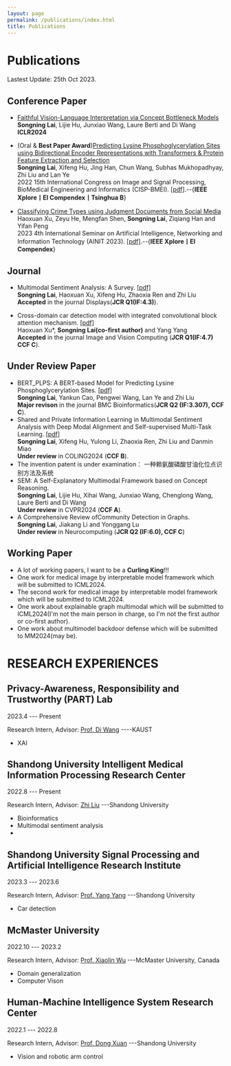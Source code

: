 ```yaml
---
layout: page
permalink: /publications/index.html
title: Publications
---
```


# Publications

Lastest Update: 25th Oct 2023.

## Conference Paper
- [Faithful Vision-Language Interpretation via Concept Bottleneck Models](https://openreview.net/forum?id=rp0EdI8X4e)
<br>**Songning Lai**, Lijie Hu, Junxiao Wang, Laure Berti and Di Wang<br> **ICLR2024**

- (Oral & **Best Paper Award**)[Predicting Lysine Phosphoglycerylation Sites using Bidirectional Encoder Representations with Transformers & Protein Feature Extraction and Selection](https://ieeexplore.ieee.org/abstract/document/9979871/)
<br>**Songning Lai**, Xifeng Hu, Jing Han, Chun Wang, Subhas Mukhopadhyay, Zhi Liu and Lan Ye<br> 2022 15th International Congress on Image and Signal Processing, BioMedical Engineering and Informatics (CISP-BMEI). [[pdf]](https://ieeexplore.ieee.org/stamp/stamp.jsp?tp=&arnumber=9979871).--{**IEEE Xplore丨EI Compendex丨Tsinghua B**}

- [Classifying Crime Types using Judgment Documents from Social Media](file/ljq.pdf)
<br>Haoxuan Xu, Zeyu He, Mengfan Shen, **Songning Lai**, Ziqiang Han and Yifan Peng<br> 2023 4th International Seminar on Artificial Intelligence, Networking and Information Technology (AINIT 2023). [[pdf]](file/ljq.pdf).--{**IEEE Xplore丨EI Compendex**}

## Journal

- Multimodal Sentiment Analysis: A Survey. [[pdf]](https://www.sciencedirect.com/science/article/abs/pii/S0141938223001968) <br>**Songning Lai**, Haoxuan Xu, Xifeng Hu, Zhaoxia Ren and Zhi Liu<br>
**Accepted** in the journal Displays(**JCR Q1(IF:4.3)**).

- Cross-domain car detection model with integrated convolutional block attention mechanism. [[pdf]](https://www.sciencedirect.com/science/article/pii/S0262885623002081) <br>Haoxuan Xu*, **Songning Lai(co-first author)** and Yang Yang<br>
**Accepted** in the journal Image and Vision Computing (**JCR Q1(IF:4.7) CCF C**).

  

                                                                                

## Under Review Paper

- BERT_PLPS: A BERT-based Model for Predicting Lysine Phosphoglycerylation Sites. [[pdf]](https://assets.researchsquare.com/files/rs-2858313/v1_covered_07d0e57c-bbc3-4bca-9e12-eb9ff6192f04.pdf?c=1683001221
) <br>**Songning Lai**, Yankun Cao, Pengwei Wang, Lan Ye and Zhi Liu<br>
**Major revison** in the journal BMC Bioinformatics(**JCR Q2 (IF:3.307), CCF C**).
- Shared and Private Information Learning in Multimodal Sentiment Analysis with Deep Modal Alignment and Self-supervised Multi-Task Learning. [[pdf]](https://arxiv.org/pdf/2305.08473.pdf) <br>**Songning Lai**, Xifeng Hu, Yulong Li, Zhaoxia Ren, Zhi Liu and Danmin Miao<br>
**Under review** in COLING2024 (**CCF B**).
- The invention patent is under examination： 一种赖氨酸磷酸甘油化位点识别方法及系统 
- SEM: A Self-Explanatory Multimodal Framework based on Concept Reasoning. <br>**Songning Lai**, Lijie Hu, Xihai Wang, Junxiao Wang, Chenglong Wang, Laure Berti and Di Wang<br>
**Under review** in CVPR2024 (**CCF A**).
- A Comprehensive Review ofCommunity Detection in Graphs. <br>**Songning Lai**, Jiakang Li and Yonggang Lu<br>
**Under review** in Neurocomputing (**JCR Q2 (IF:6.0), CCF C**)

## Working Paper

- A lot of working papers, I want to be a **Curling King**!!!
- One work for medical image by interpretable model framework which will be submitted to ICML2024.
- The second work for medical image by interpretable model framework which will be submitted to ICML2024.
- One work about explainable graph multimodal which will be submitted to ICML2024(I'm not the main person in charge, so I'm not the first author or co-first author).
- One work about multimodel backdoor defense which will be submitted to MM2024(may be).




#  RESEARCH EXPERIENCES

## Privacy-Awareness, Responsibility and Trustworthy (PART) Lab

2023.4 --- Present

Research Intern, Advisor: [Prof. Di Wang](https://cemse.kaust.edu.sa/cs/people/person/di-wang) ----KAUST

- XAI

## Shandong University Intelligent Medical Information Processing Research Center

2022.8 --- Present

Research Intern, Advisor: [Zhi Liu](https://faculty.sdu.edu.cn/liuzhi1/zh_CN/index/538797/list/index.htm) ---Shandong University

- Bioinformatics
- Multimodal sentiment analysis
- 
## Shandong University Signal Processing and Artificial Intelligence Research Institute

2023.3 --- 2023.6

Research Intern, Advisor: [Prof. Yang Yang](https://faculty.sdu.edu.cn/yangyang/zh_CN/index/11881/list/index.htm) ---Shandong University

- Car detection

## McMaster University

2022.10 --- 2023.2

Research Intern, Advisor: [Prof. Xiaolin Wu](https://faculty.sdu.edu.cn/liuzhi1/zh_CN/index/538797/list/index.htm) ---McMaster University, Canada

- Domain generalization
- Computer Vison

## Human-Machine Intelligence System Research Center

2022.1 --- 2022.8

Research Intern, Advisor: [Prof. Dong Xuan](https://web.cse.ohio-state.edu/~xuan.3/) ---Shandong University

- Vision and robotic arm control


